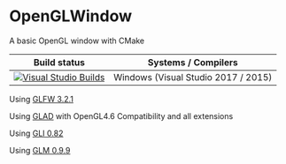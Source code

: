 # OpenGLWindow
A basic OpenGL window with CMake

| Build status          | Systems / Compilers         |
| ------------- | ------------------------------------------ |
| [![Visual Studio Builds](https://ci.appveyor.com/api/projects/status/sy1upoi0lgx3s5f6?svg=true)](https://ci.appveyor.com/project/euangelion666/openglwindow)      | Windows (Visual Studio 2017 / 2015)  |


Using [GLFW 3.2.1](https://github.com/glfw/glfw)

Using [GLAD](https://github.com/Dav1dde/glad) with OpenGL4.6 Compatibility and all extensions

Using [GLI 0.82](https://github.com/g-truc/gli)

Using [GLM 0.9.9](https://github.com/g-truc/glm)